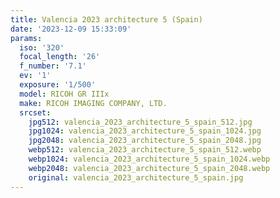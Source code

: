 ```yaml
---
title: Valencia 2023 architecture 5 (Spain)
date: '2023-12-09 15:33:09'
params:
  iso: '320'
  focal_length: '26'
  f_number: '7.1'
  ev: '1'
  exposure: '1/500'
  model: RICOH GR IIIx
  make: RICOH IMAGING COMPANY, LTD.
  srcset:
    jpg512: valencia_2023_architecture_5_spain_512.jpg
    jpg1024: valencia_2023_architecture_5_spain_1024.jpg
    jpg2048: valencia_2023_architecture_5_spain_2048.jpg
    webp512: valencia_2023_architecture_5_spain_512.webp
    webp1024: valencia_2023_architecture_5_spain_1024.webp
    webp2048: valencia_2023_architecture_5_spain_2048.webp
    original: valencia_2023_architecture_5_spain.jpg
---
```

